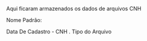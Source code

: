Aqui ficaram armazenados os dados de arquivos CNH

Nome Padrão:

Data De Cadastro - CNH . Tipo do Arquivo


